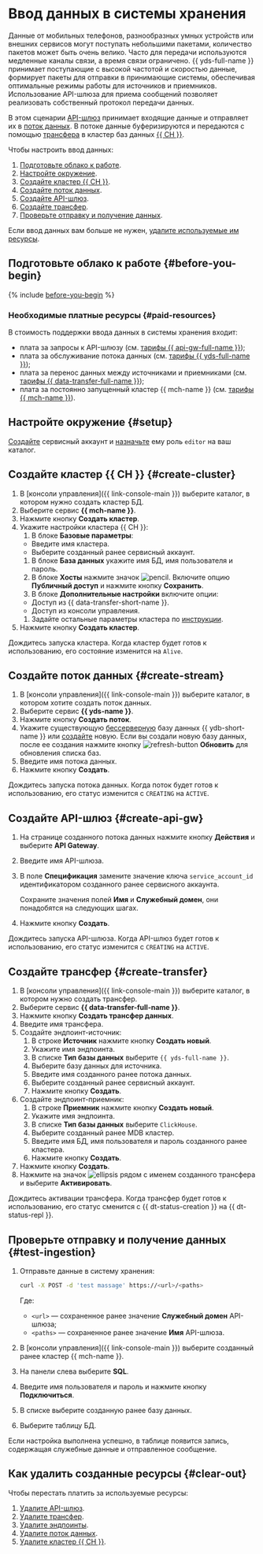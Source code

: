 # Ввод данных в системы хранения


Данные от мобильных телефонов, разнообразных умных устройств или внешних сервисов могут поступать небольшими пакетами, количество пакетов может быть очень велико. Часто для передачи используются медленные каналы связи, а время связи ограничено. {{ yds-full-name }} принимает поступающие с высокой частотой и скоростью данные, формирует пакеты для отправки в принимающие системы, обеспечивая оптимальные режимы работы для источников и приемников. Использование API-шлюза для приема сообщений позволяет реализовать собственный протокол передачи данных.

В этом сценарии [API-шлюз](../../api-gateway/concepts/index.md) принимает входящие данные и отправляет их в [поток данных](../../data-streams/concepts/index.md). В потоке данные буферизируются и передаются с помощью [трансфера](../../data-transfer/concepts/index.md) в кластер баз данных [{{ CH }}](../../managed-clickhouse/concepts/index.md).

Чтобы настроить ввод данных:

1. [Подготовьте облако к работе](#before-you-begin).
1. [Настройте окружение](#setup).
1. [Создайте кластер {{ CH }}](#create-cluster).
1. [Создайте поток данных](#create-stream).
1. [Создайте API-шлюз](#create-api-gw).
1. [Создайте трансфер](#create-transfer).
1. [Проверьте отправку и получение данных](#test-ingestion).

Если ввод данных вам больше не нужен, [удалите используемые им ресурсы](#clear-out).

## Подготовьте облако к работе {#before-you-begin}

{% include [before-you-begin](../_tutorials_includes/before-you-begin.md) %}

### Необходимые платные ресурсы {#paid-resources}

В стоимость поддержки ввода данных в системы хранения входит:

* плата за запросы к API-шлюзу (см. [тарифы {{ api-gw-full-name }}](../../api-gateway/pricing.md));
* плата за обслуживание потока данных (см. [тарифы {{ yds-full-name }}](../../data-streams/pricing.md));
* плата за перенос данных между источниками и приемниками (см. [тарифы {{ data-transfer-full-name }}](../../data-transfer/pricing.md));
* плата за постоянно запущенный кластер {{ mch-name }} (см. [тарифы {{ mch-name }}](../../managed-clickhouse/pricing.md)).

## Настройте окружение {#setup}

[Создайте](../../iam/operations/sa/create.md) сервисный аккаунт и [назначьте](../../iam/operations/sa/assign-role-for-sa.md) ему роль `editor` на ваш каталог.

## Создайте кластер {{ CH }} {#create-cluster}

1. В [консоли управления]({{ link-console-main }}) выберите каталог, в котором нужно создать кластер БД.
1. Выберите сервис **{{ mch-name }}**.
1. Нажмите кнопку **Создать кластер**.
1. Укажите настройки кластера {{ CH }}:
    1. В блоке **Базовые параметры**:
      * Введите имя кластера.
      * Выберите созданный ранее сервисный аккаунт.
    1. В блоке **База данных** укажите имя БД, имя пользователя и пароль.
    1. В блоке **Хосты** нажмите значок ![pencil](../../_assets/pencil.svg). Включите опцию **Публичный доступ** и нажмите кнопку **Сохранить**.
    1. В блоке **Дополнительные настройки** включите опции:
      * Доступ из {{ data-transfer-short-name }}.
      * Доступ из консоли управления.
    1. Задайте остальные параметры кластера по [инструкции](../../managed-clickhouse/operations/cluster-create.md).
1. Нажмите кнопку **Создать кластер**.

Дождитесь запуска кластера. Когда кластер будет готов к использованию, его состояние изменится на `Alive`.

## Создайте поток данных {#create-stream}

1. В [консоли управления]({{ link-console-main }}) выберите каталог, в котором хотите создать поток данных.
1. Выберите сервис **{{ yds-name }}**.
1. Нажмите кнопку **Создать поток**.
1. Укажите существующую [бессерверную](../../ydb/concepts/serverless-and-dedicated.md#serverless) базу данных {{ ydb-short-name }} или [создайте](../../ydb/quickstart.md#serverless) новую. Если вы создали новую базу данных, после ее создания нажмите кнопку ![refresh-button](../../_assets/data-streams/refresh-button.svg) **Обновить** для обновления списка баз.
1. Введите имя потока данных.
1. Нажмите кнопку **Создать**.

Дождитесь запуска потока данных. Когда поток будет готов к использованию, его статус изменится с `CREATING` на `ACTIVE`.

## Создайте API-шлюз {#create-api-gw}

1. На странице созданного потока данных нажмите кнопку **Действия** и выберите **API Gateway**.
1. Введите имя API-шлюза.
1. В поле **Спецификация** замените значение ключа `service_account_id` идентификатором созданного ранее сервисного аккаунта.

    Сохраните значения полей **Имя** и **Служебный домен**, они понадобятся на следующих шагах.
1. Нажмите кнопку **Создать**.

Дождитесь запуска API-шлюза. Когда API-шлюз будет готов к использованию, его статус изменится с `CREATING` на `ACTIVE`.

## Создайте трансфер {#create-transfer}

1. В [консоли управления]({{ link-console-main }}) выберите каталог, в котором нужно создать трансфер.
1. Выберите сервис **{{ data-transfer-full-name }}**.
1. Нажмите кнопку **Создать трансфер данных**.
1. Введите имя трансфера.
1. Создайте эндпоинт-источник:
    1. В строке **Источник** нажмите кнопку **Создать новый**.
    1. Укажите имя эндпоинта.
    1. В списке **Тип базы данных** выберите `{{ yds-full-name }}`.
    1. Выберите базу данных для источника.
    1. Введите имя созданного ранее потока данных.
    1. Выберите созданный ранее сервисный аккаунт.
    1. Нажмите кнопку **Создать**.
1. Создайте эндпоинт-приемник:
    1. В строке **Приемник** нажмите кнопку **Создать новый**.
    1. Укажите имя эндпоинта.
    1. В списке **Тип базы данных** выберите `ClickHouse`.
    1. Выберите созданный ранее MDB кластер.
    1. Введите имя БД, имя пользователя и пароль созданного ранее кластера.
    1. Нажмите кнопку **Создать**.
1. Нажмите кнопку **Создать**.
1. Нажмите на значок ![ellipsis](../../_assets/horizontal-ellipsis.svg) рядом с именем созданного трансфера и выберите **Активировать**.

Дождитесь активации трансфера. Когда трансфер будет готов к использованию, его статус сменится с {{ dt-status-creation }} на {{ dt-status-repl }}.

## Проверьте отправку и получение данных {#test-ingestion}

1. Отправьте данные в систему хранения:

    ```bash
    curl -X POST -d 'test massage' https://<url>/<paths>
    ```

    Где:

    * `<url>` — сохраненное ранее значение **Служебный домен** API-шлюза;
    * `<paths>` — сохраненное ранее значение **Имя** API-шлюза.
1. В [консоли управления]({{ link-console-main }}) выберите созданный ранее кластер {{ mch-name }}.
1. На панели слева выберите **SQL**.
1. Введите имя пользователя и пароль и нажмите кнопку **Подключиться**.
1. В списке выберите созданную ранее базу данных.
1. Выберите таблицу БД.

Если настройка выполнена успешно, в таблице появится запись, содержащая служебные данные и отправленное сообщение.

## Как удалить созданные ресурсы {#clear-out}

Чтобы перестать платить за используемые ресурсы:

1. [Удалите API-шлюз](../../api-gateway/operations/api-gw-delete.md).
1. [Удалите трансфер](../../data-transfer/operations/transfer.md#delete).
1. [Удалите эндпоинты](../../data-transfer/operations/endpoint/index.md#delete).
1. [Удалите поток данных](../../data-streams/operations/manage-streams.md#delete-data-stream).
1. [Удалите кластер {{ CH }}](../../managed-clickhouse/operations/cluster-delete.md).
